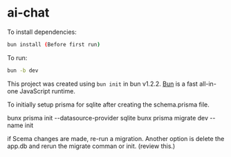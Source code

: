 # ai-chat
To install dependencies:

```bash
bun install (Before first run)
```

To run:

```bash
bun -b dev
```

This project was created using `bun init` in bun v1.2.2. [Bun](https://bun.sh) is a fast all-in-one JavaScript runtime.


To initially setup prisma for sqlite after creating the schema.prisma file.

 bunx prisma init --datasource-provider sqlite
 bunx prisma migrate dev --name init

 if Scema changes are made, re-run a migration. Another option is delete the app.db and rerun the migrate comman or init. (review this.)


 
